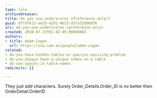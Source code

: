 ```yaml
---
type: rule
archivedreason: 
title: Do you use underscores (Preference only)?
guid: bffdf613-ae25-4291-8b23-d37a3209b076
uri: do-you-use-underscores-(preference-only)
created: 2010-07-23T01:42:49.0000000Z
authors:
- title: Adam Cogan
  url: https://ssw.com.au/people/adam-cogan
related:
- do-you-have-hidden-tables-or-queries-upsizing-problem
- do-you-always-have-a-unique-index-on-a-table
- do-use-spaces-in-table-names
redirects: []

---
```


They just add characters. Surely Order\_Details.Order\_ID is no better then OrderDetail.OrderID   
<!--endintro-->
